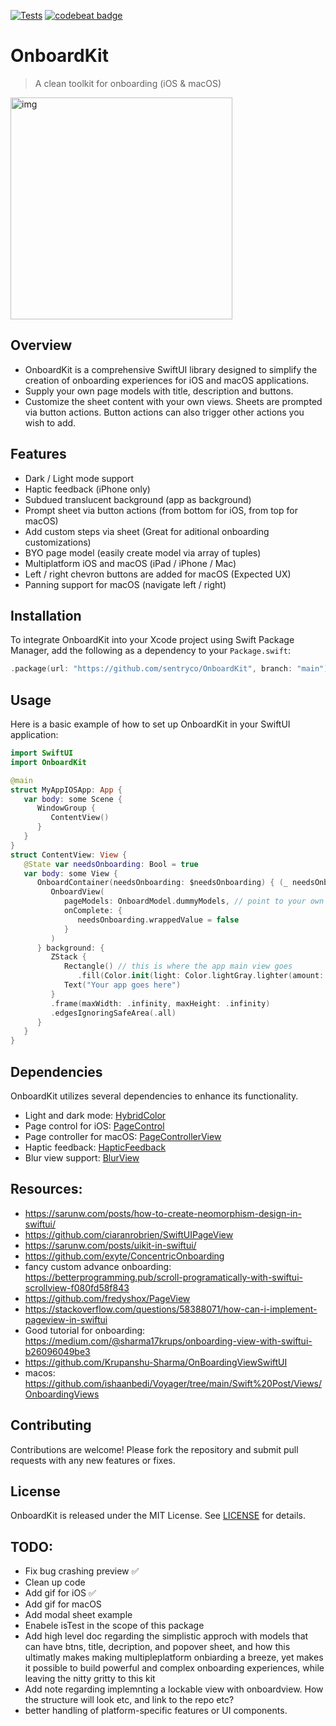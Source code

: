 [![Tests](https://github.com/sentryco/OnboardKit/actions/workflows/Tests.yml/badge.svg)](https://github.com/sentryco/OnboardKit/actions/workflows/Tests.yml)
[![codebeat badge](https://codebeat.co/badges/eb515b0e-475b-439a-81b9-28ec363ab04a)](https://codebeat.co/projects/github-com-sentryco-onboardkit-main)

# OnboardKit

> A clean toolkit for onboarding (iOS & macOS)    

<img width="355" alt="img" src="https://s11.gifyu.com/images/SBlzV.gif">

## Overview

- OnboardKit is a comprehensive SwiftUI library designed to simplify the creation of onboarding experiences for iOS and macOS applications. 
- Supply your own page models with title, description and buttons. 
- Customize the sheet content with your own views. Sheets are prompted via button actions. Button actions can also trigger other actions you wish to add.

## Features

- Dark / Light mode support 
- Haptic feedback (iPhone only)
- Subdued translucent background (app as background)
- Prompt sheet via button actions (from bottom for iOS, from top for macOS)
- Add custom steps via sheet (Great for aditional onboarding customizations)
- BYO page model (easily create model via array of tuples)
- Multiplatform iOS and macOS (iPad / iPhone / Mac)
- Left / right chevron buttons are added for macOS (Expected UX)
- Panning support for macOS (navigate left / right)

## Installation

To integrate OnboardKit into your Xcode project using Swift Package Manager, add the following as a dependency to your `Package.swift`:

```swift
.package(url: "https://github.com/sentryco/OnboardKit", branch: "main")
```

## Usage

Here is a basic example of how to set up OnboardKit in your SwiftUI application:

```swift
import SwiftUI
import OnboardKit

@main
struct MyAppIOSApp: App {
   var body: some Scene {
      WindowGroup {
         ContentView()
      }
   }
}
struct ContentView: View {
   @State var needsOnboarding: Bool = true
   var body: some View {
      OnboardContainer(needsOnboarding: $needsOnboarding) { (_ needsOnboarding: Binding<Bool>) in
         OnboardView(
            pageModels: OnboardModel.dummyModels, // point to your own onboarding models here
            onComplete: {
               needsOnboarding.wrappedValue = false
            }
         )
      } background: {
         ZStack {
            Rectangle() // this is where the app main view goes
               .fill(Color.init(light: Color.lightGray.lighter(amount: 0.8), dark: Color.darkGray.darker(amount: 0.8))) // light or dark mode
            Text("Your app goes here")
         }
         .frame(maxWidth: .infinity, maxHeight: .infinity)
         .edgesIgnoringSafeArea(.all)
      }
   }
}
```
      
## Dependencies

OnboardKit utilizes several dependencies to enhance its functionality.

- Light and dark mode: [HybridColor](https://github.com/sentryco/HybridColor) 
- Page control for iOS: [PageControl](https://github.com/sentryco/PageControl) 
- Page controller for macOS: [PageControllerView](https://github.com/sentryco/PageControllerView) 
- Haptic feedback: [HapticFeedback](https://github.com/sentryco/HapticFeedback) 
- Blur view support: [BlurView](https://github.com/sentryco/BlurView) 

## Resources: 
- https://sarunw.com/posts/how-to-create-neomorphism-design-in-swiftui/
- https://github.com/ciaranrobrien/SwiftUIPageView
- https://sarunw.com/posts/uikit-in-swiftui/ 
- https://github.com/exyte/ConcentricOnboarding 
- fancy custom advance onboarding: https://betterprogramming.pub/scroll-programatically-with-swiftui-scrollview-f080fd58f843
- https://github.com/fredyshox/PageView 
- https://stackoverflow.com/questions/58388071/how-can-i-implement-pageview-in-swiftui 
- Good tutorial for onboarding: https://medium.com/@sharma17krups/onboarding-view-with-swiftui-b26096049be3 
- https://github.com/Krupanshu-Sharma/OnBoardingViewSwiftUI 
- macos: https://github.com/ishaanbedi/Voyager/tree/main/Swift%20Post/Views/OnboardingViews

## Contributing

Contributions are welcome! Please fork the repository and submit pull requests with any new features or fixes.

## License

OnboardKit is released under the MIT License. See [LICENSE](LICENSE) for details.

## TODO: 
- Fix bug crashing preview ✅
- Clean up code
- Add gif for iOS ✅
- Add gif for macOS 
- Add modal sheet example
- Enabele isTest in the scope of this package
- Add high level doc regarding the simplistic approch with models that can have btns, title, decription, and popover sheet, and how this ultimatly makes making multipleplatform onbiarding a breeze, yet makes it possible to build powerful and complex onboarding experiences, while leaving the nitty gritty to this kit
- Add note regarding implemnting a lockable view with onboardview. How the structure will look etc, and link to the repo etc?
- better handling of platform-specific features or UI components.
